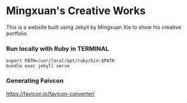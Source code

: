 # Mingxuan's Creative Works

This is a website built using Jekyll by Mingxuan Xie to show his creative portfolio.

### Run locally with Ruby in TERMINAL
```
export PATH=/usr/local/opt/ruby/bin:$PATH
bundle exec jekyll serve
```
### Generating Faivcon
https://favicon.io/favicon-converter/